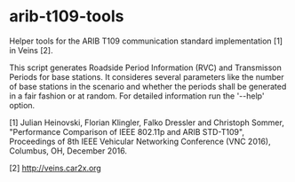 # arib-t109-tools
Helper tools for the ARIB T109 communication standard implementation [1] in Veins [2].

This script generates Roadside Period Information (RVC) and Transmisson Periods for base stations. It consideres several parameters like the number of base stations in the scenario and whether the periods shall be generated in a fair fashion or at random. For detailed information run the '--help' option.

[1] Julian Heinovski, Florian Klingler, Falko Dressler and Christoph Sommer, "Performance Comparison of IEEE 802.11p and ARIB STD-T109", Proceedings of 8th IEEE Vehicular Networking Conference (VNC 2016), Columbus, OH, December 2016.

[2] http://veins.car2x.org
